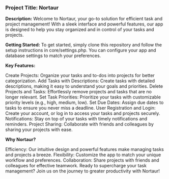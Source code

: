 <h3>Project Title: Nortaur</h3>

<b>Description:</b>
Welcome to Nortaur, your go-to solution for efficient task and project management! With a sleek interface and powerful features, our app is designed to help you stay organized and in control of your tasks and projects.

<b>Getting Started:</b>
To get started, simply clone this repository and follow the setup instructions in core/settings.php. You can configure your app and database settings to match your preferences.

<b>Key Features:</b>

Create Projects: Organize your tasks and to-dos into projects for better categorization.
Add Tasks with Descriptions: Create tasks with detailed descriptions, making it easy to understand your goals and priorities.
Delete Projects and Tasks: Effortlessly remove projects and tasks that are no longer relevant.
Set Task Priorities: Prioritize your tasks with customizable priority levels (e.g., high, medium, low).
Set Due Dates: Assign due dates to tasks to ensure you never miss a deadline.
User Registration and Login: Create your account, or log in to access your tasks and projects securely.
Notifications: Stay on top of your tasks with timely notifications and reminders.
Project Sharing: Collaborate with friends and colleagues by sharing your projects with ease.

<b>Why Nortaur?</b>

Efficiency: Our intuitive design and powerful features make managing tasks and projects a breeze.
Flexibility: Customize the app to match your unique workflow and preferences.
Collaboration: Share projects with friends and colleagues for effective teamwork.
Ready to supercharge your task management? Join us on the journey to greater productivity with Nortaur!
